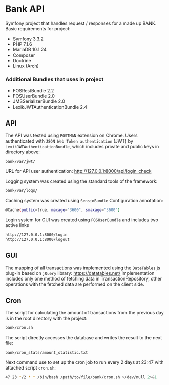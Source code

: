# Bank API

Symfony project that handles request / responses for a made up BANK.
Basic requirements for project:

  - Symfony 3.3.2
  - PHP 7.1.6
  - MariaDB 10.1.24
  - Composer
  - Doctrine
  - Linux (Arch)

### Additional Bundles that uses in project

  - FOSRestBundle 2.2
  - FOSUserBundle 2.0
  - JMSSerializerBundle 2.0
  - LexikJWTAuthenticationBundle 2.4

## API

The API was tested using `POSTMAN` extension on Chrome. 
Users authenticated with `JSON Web Token authentication` (JWT) by `LexikJWTAuthenticationBundle`, which includes private and public keys in directory above:
```sh
bank/var/jwt/
```
URL for API user authentication: 
http://127.0.0.1:8000/api/login_check

Logging system was created using the standard tools of the framework:
```sh
bank/var/logs/
```

Caching system was created using `SensioBundle` Configuration annotation:
```sh
@Cache(public=true, maxage="3600", smaxage="3600")
```

Login system for GUI was created using `FOSUserBundle` and includes two active links
```sh
http://127.0.0.1:8000/login
http://127.0.0.1:8000/logout
```
## GUI

The mapping of all transactions was implemented using the `DateTables` js plug-in based on `jQuery` library:
https://datatables.net/
Implementation includes only one method of fetching data in TransactionRepository, other operations with the fetched data are performed on the client side.

## Cron

The script for calculating the amount of transactions from the previous day is in the root directory with the project:
```sh
bank/cron.sh
```
The script directly accesses the database and writes the result to the next file:
```sh
bank/cron_stats/amount_statistic.txt
```
Next command use to set up the cron job to run every 2 days at 23:47 with attached script `cron.sh`:
```sh
47 23 */2 * * /bin/bash /path/to/file/bank/cron.sh >/dev/null 2>&1
```